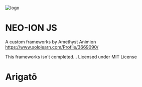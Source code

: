 ![logo](https://rawgit.com/AmethystAnimion/neo-ion/master/neoion_1.png)
# NEO-ION JS
A custom frameworks by Amethyst Animion
https://www.sololearn.com/Profile/3669090/

This frameworks isn't completed...
Licensed under MIT License


# Arigatō
